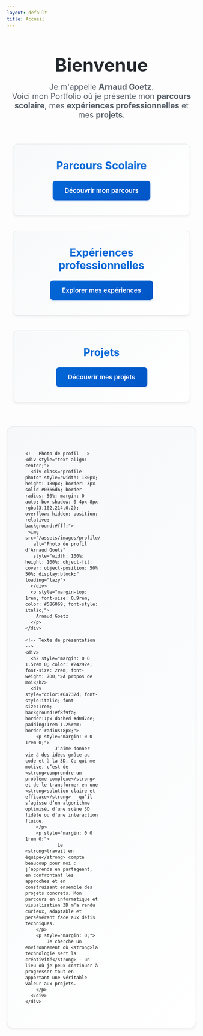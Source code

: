 ```yaml
---
layout: default
title: Accueil
---
```


<div style="text-align: center; margin-bottom: 3rem;">
  <h1 style="font-size: 3rem; margin-bottom: 1rem; color: #24292e;">Bienvenue</h1>
  <p style="font-size: 1.3rem; color: #586069; max-width: 600px; margin: 0 auto;">
    Je m'appelle <strong>Arnaud Goetz</strong>.<br>
    Voici mon Portfolio où je présente mon <strong>parcours scolaire</strong>, 
    mes <strong>expériences professionnelles</strong> et mes <strong>projets</strong>.
  </p>
</div>

<div style="display: grid; grid-template-columns: repeat(auto-fit, minmax(350px, 1fr)); gap: 2.5rem; margin: 4rem 0; padding: 0 1rem;">
  
  <div style="border: 1px solid #e1e4e8; border-radius: 12px; padding: 2.5rem; background: linear-gradient(135deg, #f8f9fa 0%, #ffffff 100%); text-align: center; box-shadow: 0 4px 6px rgba(0,0,0,0.05); transition: transform 0.3s ease, box-shadow 0.3s ease;" onmouseover="this.style.transform='translateY(-5px)'; this.style.boxShadow='0 8px 25px rgba(0,0,0,0.15)'" onmouseout="this.style.transform='translateY(0)'; this.style.boxShadow='0 4px 6px rgba(0,0,0,0.05)'">
    <h2 style="margin-top: 0; color: #0366d6; font-size: 1.75rem; font-weight: 700;">Parcours Scolaire</h2>
    <a href="/parcours" style="display: inline-block; background: linear-gradient(135deg, #0366d6, #0256c7); color: white; padding: 1rem 2rem; text-decoration: none; border-radius: 8px; font-weight: 600; font-size: 1.05rem; transition: all 0.2s ease; box-shadow: 0 2px 4px rgba(3,102,214,0.2);" onmouseover="this.style.background='linear-gradient(135deg, #0256c7, #024bb3)'; this.style.transform='translateY(-1px)'" onmouseout="this.style.background='linear-gradient(135deg, #0366d6, #0256c7)'; this.style.transform='translateY(0)'">
      Découvrir mon parcours
    </a>
  </div>

  <div style="border: 1px solid #e1e4e8; border-radius: 12px; padding: 2.5rem; background: linear-gradient(135deg, #f8f9fa 0%, #ffffff 100%); text-align: center; box-shadow: 0 4px 6px rgba(0,0,0,0.05); transition: transform 0.3s ease, box-shadow 0.3s ease;" onmouseover="this.style.transform='translateY(-5px)'; this.style.boxShadow='0 8px 25px rgba(0,0,0,0.15)'" onmouseout="this.style.transform='translateY(0)'; this.style.boxShadow='0 4px 6px rgba(0,0,0,0.05)'">
    <h2 style="margin-top: 0; color: #0366d6; font-size: 1.75rem; font-weight: 700;">Expériences professionnelles</h2>
    <a href="/experiences" style="display: inline-block; background: linear-gradient(135deg, #0366d6, #0256c7); color: white; padding: 1rem 2rem; text-decoration: none; border-radius: 8px; font-weight: 600; font-size: 1.05rem; transition: all 0.2s ease; box-shadow: 0 2px 4px rgba(3,102,214,0.2);" onmouseover="this.style.background='linear-gradient(135deg, #0256c7, #024bb3)'; this.style.transform='translateY(-1px)'" onmouseout="this.style.background='linear-gradient(135deg, #0366d6, #0256c7)'; this.style.transform='translateY(0)'">
      Explorer mes expériences
    </a>
  </div>

  <div style="border: 1px solid #e1e4e8; border-radius: 12px; padding: 2.5rem; background: linear-gradient(135deg, #f8f9fa 0%, #ffffff 100%); text-align: center; box-shadow: 0 4px 6px rgba(0,0,0,0.05); transition: transform 0.3s ease, box-shadow 0.3s ease;" onmouseover="this.style.transform='translateY(-5px)'; this.style.boxShadow='0 8px 25px rgba(0,0,0,0.15)'" onmouseout="this.style.transform='translateY(0)'; this.style.boxShadow='0 4px 6px rgba(0,0,0,0.05)'">
    <h2 style="margin-top: 0; color: #0366d6; font-size: 1.75rem; font-weight: 700;">Projets</h2>
    <a href="/projets" style="display: inline-block; background: linear-gradient(135deg, #0366d6, #0256c7); color: white; padding: 1rem 2rem; text-decoration: none; border-radius: 8px; font-weight: 600; font-size: 1.05rem; transition: all 0.2s ease; box-shadow: 0 2px 4px rgba(3,102,214,0.2);" onmouseover="this.style.background='linear-gradient(135deg, #0256c7, #024bb3)'; this.style.transform='translateY(-1px)'" onmouseout="this.style.background='linear-gradient(135deg, #0366d6, #0256c7)'; this.style.transform='translateY(0)'">
      Découvrir mes projets
    </a>
  </div>
  
</div>

<div style="margin-top: 4rem; padding: 3rem; background: linear-gradient(135deg, #f6f8fa 0%, #ffffff 100%); border-radius: 16px; border: 1px solid #e1e4e8; box-shadow: 0 4px 6px rgba(0,0,0,0.05);">
  <div style="display: grid; grid-template-columns: 200px 1fr; gap: 3rem; align-items: center;">
    
    <!-- Photo de profil -->
    <div style="text-align: center;">
      <div class="profile-photo" style="width: 180px; height: 180px; border: 3px solid #0366d6; border-radius: 50%; margin: 0 auto; box-shadow: 0 4px 8px rgba(3,102,214,0.2); overflow: hidden; position: relative; background:#fff;">
     <img src="/assets/images/profile/pp.jpg" 
       alt="Photo de profil d'Arnaud Goetz" 
       style="width: 100%; height: 100%; object-fit: cover; object-position: 50% 50%; display:block;" loading="lazy">
      </div>
      <p style="margin-top: 1rem; font-size: 0.9rem; color: #586069; font-style: italic;">
        Arnaud Goetz
      </p>
    </div>
    
    <!-- Texte de présentation -->
    <div>
      <h2 style="margin: 0 0 1.5rem 0; color: #24292e; font-size: 2rem; font-weight: 700;">À propos de moi</h2>
      <div style="color:#6a737d; font-style:italic; font-size:1rem; background:#f8f9fa; border:1px dashed #d0d7de; padding:1rem 1.25rem; border-radius:8px;">
        <p style="margin: 0 0 1rem 0;">
               J’aime donner vie à des idées grâce au code et à la 3D. Ce qui me motive, c’est de <strong>comprendre un problème complexe</strong> et de le transformer en une <strong>solution claire et efficace</strong> — qu’il s’agisse d’un algorithme optimisé, d’une scène 3D fidèle ou d’une interaction fluide.
        </p>
        <p style="margin: 0 0 1rem 0;">
                Le <strong>travail en équipe</strong> compte beaucoup pour moi : j’apprends en partageant, en confrontant les approches et en construisant ensemble des projets concrets. Mon parcours en informatique et visualisation 3D m’a rendu curieux, adaptable et persévérant face aux défis techniques.
        </p>
        <p style="margin: 0;">
            Je cherche un environnement où <strong>la technologie sert la créativité</strong> — un lieu où je peux continuer à progresser tout en apportant une véritable valeur aux projets.
        </p>
      </div>
    </div>
    
  </div>
  
  <!-- Version responsive pour mobile -->
  <style>
    @media (max-width: 768px) {
      .about-section {
        grid-template-columns: 1fr !important;
        gap: 2rem !important;
        text-align: center;
      }
      
      .about-section .photo-section {
        order: -1;
      }
    }
  </style>
  
  <script>
    // Ajouter les classes responsive
    document.addEventListener('DOMContentLoaded', function() {
      const aboutGrid = document.querySelector('div[style*="grid-template-columns: 200px 1fr"]');
      if (aboutGrid) {
        aboutGrid.classList.add('about-section');
        aboutGrid.children[0].classList.add('photo-section');
      }
    });
  </script>
</div>


